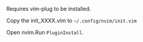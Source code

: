 Requires vim-plug to be installed.

Copy the init_XXXX.vim to `~/.config/nvim/init.vim`

Open nvim.Run `PluginInstall`.
